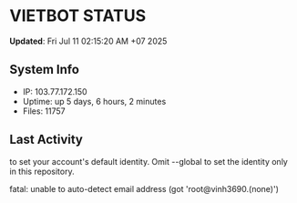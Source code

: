 # VIETBOT STATUS
**Updated**: Fri Jul 11 02:15:20 AM +07 2025

## System Info
- IP: 103.77.172.150
- Uptime: up 5 days, 6 hours, 2 minutes
- Files: 11757

## Last Activity

to set your account's default identity.
Omit --global to set the identity only in this repository.

fatal: unable to auto-detect email address (got 'root@vinh3690.(none)')
